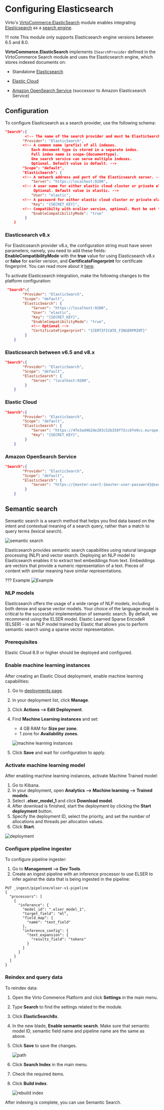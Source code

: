 # Configuring Elasticsearch
Virto's [VirtoCommerce.ElasticSearch](https://github.com/VirtoCommerce/vc-module-elastic-search ) module enables integrating [Elasticsearch](https://www.elastic.co/products/elasticsearch) as a [search engine](https://doc.oroinc.com/backend/architecture/tech-stack/search-index/#search-index-overview).

!!! note
	This module only supports Elasticsearch engine versions between 6.5 and 8.0. 

**VirtoCommerce.ElasticSearch** implements `ISearchProvider` defined in the VirtoCommerce Search module and uses the Elasticsearch engine, which stores indexed documents on:

+ Standalone [Elasticsearch](https://www.elastic.co/products/elasticsearch "https://www.elastic.co/products/elasticsearch")
    
+ [Elastic Cloud](https://cloud.elastic.co/ "https://cloud.elastic.co/")
    
+ [Amazon OpenSearch Service](https://aws.amazon.com/opensearch-service/ "https://aws.amazon.com/opensearch-service/") (successor to Amazon Elasticsearch Service)
    

## Configuration

To configure Elasticsearch as a search provider, use the following schema:

```json
"Search":{
         <!-- The name of the search provider and must be ElasticSearch -->
        "Provider": "ElasticSearch", 
        <!-- A common name (prefix) of all indexes. 
            Each document type is stored in a separate index. 
            Full index name is scope-{documenttype}. 
            One search service can serve multiple indexes. 
            Optional. Default value is default. -->
        "Scope": "default",
        "ElasticSearch": {
        <!-- A network address and port of the Elasticsearch server. -->
            "Server": "https://localhost:9200",
        <!-- A user name for either elastic cloud cluster or private elastic server. 
             Optional. Default value is elastic. -->
            "User": "elastic",
        <!-- A password for either elastic cloud cluster or private elastic server. Optional. -->
            "Key": "{SECRET_KEY}",
        <!-- Compatibilty with eralier version, optional. Must be set to True for ES 8.0 and higher -->
            "EnableCompatibilityMode": "true"         
         }
    }
```

### Elasticsearch v8.x

For Elasticsearch provider v8.x, the configuration string must have seven parameters; namely, you need to add these fields: **EnableCompatibilityMode** with the **true** value for using Elasticsearch v8.x or **false** for earlier version, and **CertificateFingerprint** for certificate fingerprint. You can read more about it [here](https://www.elastic.co/guide/en/elasticsearch/reference/8.1/configuring-stack-security.html).

To activate Elasticsearch integration, make the following changes to the platform configuration:

```json title="appsettings.json"
 "Search":{
        "Provider": "ElasticSearch",
        "Scope": "default",
        "ElasticSearch": {
            "Server": "https://localhost:9200",
            "User": "elastic",
            "Key": "{SECRET_KEY}",
            "EnableCompatibilityMode": "true",
            <!-- Optional -->
            "CertificateFingerprint": "{CERTIFICATE_FINGERPRINT}"
         }
    }
```

### Elasticsearch between v6.5 and v8.x

```json title="appsettings.json"
"Search":{
        "Provider": "ElasticSearch",
        "Scope": "default",
        "ElasticSearch": {
            "Server": "localhost:9200",
         }
    }
```

### Elastic Cloud

```json title="appsettings.json"
"Search":{
        "Provider": "ElasticSearch",
        "Scope": "default",
        "ElasticSearch": {
            "Server": "https://4fe3ad462de203c52b358ff2cc6fe9cc.europe-west1.gcp.cloud.es.io:9243",
            "Key": "{SECRET_KEY}",
         }
    }
```

### Amazon OpenSearch Service

```json title="appsettings.json"
"Search":{
        "Provider": "ElasticSearch",
        "Scope": "default",
        "ElasticSearch": {
            "Server": "https://{master-user}:{master-user-password}@search-test-vc-c74km3tiav64fiimnisw3ghpd4.us-west-1.es.amazonaws.com;",
         }
    }
```

## Semantic search

Semantic search is a search method that helps you find data based on the intent and contextual meaning of a search query, rather than a match to query terms (lexical search).

![semantic search](media/semantic-search.gif)

Elasticsearch provides semantic search capabilities using natural language processing (NLP) and vector search. Deploying an NLP model to Elasticsearch enables it to extract text embeddings from text. Embeddings are vectors that provide a numeric representation of a text. Pieces of content with similar meaning have similar representations.

??? Example
    ![Example](media/nlp-example.png)

### NLP models

Elasticsearch offers the usage of a wide range of NLP models, including both dense and sparse vector models. Your choice of the language model is critical to the successful implementation of semantic search. By default, we recommend using the ELSER model. Elastic Learned Sparse EncodeR (ELSER) - is an NLP model trained by Elastic that allows you to perform semantic search using a sparse vector representation.

### Prerequisites

Elastic Cloud 8.9 or higher should be deployed and configured.

### Enable machine learning instances

After creating an Elastic Cloud deployment, enable machine learning capabilities:

1. Go to [deployments page](https://cloud.elastic.co/home).
1. In your deployment list, click **Manage**.
1. Click **Actions --> Edit Deployment**.
1. Find **Machine Learning instances** and set:
    * 4 GB RAM for **Size per zone**.
    * 1 zone for **Availability zones**.

    ![machine learning instances](media/machine-learning-instances.png)

1. Click **Save** and wait for configuration to apply.

### Activate machine learning model

After enabling machine learning instances, activate Machine Trained model:

1. Go to Kibana.
1. In your deployment, open **Analytics --> Machine learning --> Trained models**.
1. Select **.elser_model_1** and click **Download model**.
1. After download is finished, start the deployment by clicking the **Start deployment** button.
1. Specify the deployment ID, select the priority, and set the number of allocations and threads per allocation values.
1. Click **Start**.

![deployment](media/start-deployment.png)

### Configure pipeline ingester

To configure pipeline ingester:

1. Go to **Management --> Dev Tools**.
1. Create an ingest pipeline with an inference processor to use ELSER to infer against the data that is being ingested in the pipeline:

```
PUT _ingest/pipeline/elser-v1-pipeline
{
  "processors": [
    {
      "inference": {
        "model_id": ".elser_model_1",
        "target_field": "ml",
        "field_map": {
          "name": "text_field"
        },
        "inference_config": {
          "text_expansion": {
            "results_field": "tokens"
          }
        }
      }
    }
  ]
}
```

### Reindex and query data

To reindex data:

1. Open the Virto Commerce Platform and click **Settings** in the main menu.
1. Type **Search** to find the settings related  to the module.
1. Click **ElasticSearch8x**.
1. In the new blade, **Enable semantic search**. Make sure that semantic model ID, semantic field name and pipeline name are the same as above.
1. Click **Save** to save the changes.
    
    ![path](media/enable-elastic-search.png)

1. Click **Search Index** in the main menu.
1. Check the required items.
1. Click **Build index**.

    ![rebuild index](media/rebuild-index.png)

After indexing is complete, you can use Semantic Search.